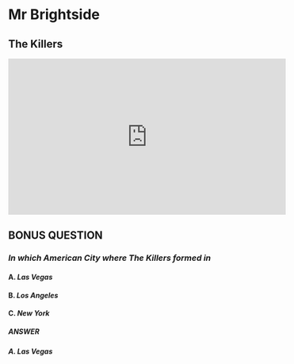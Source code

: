# Mr Brightside
## The Killers

<iframe width="560" height="315" src="https://www.youtube-nocookie.com/embed/l7MaKmKJqoc?si=yPgkwTIxMgguXi8h" title="YouTube video player" frameborder="0" allow="accelerometer; autoplay; clipboard-write; encrypted-media; gyroscope; picture-in-picture; web-share" allowfullscreen></iframe>

## BONUS QUESTION
### *In which American City where The Killers formed in*
#### A. *Las Vegas*
#### B. *Los Angeles*
#### C. *New York*
##### **ANSWER**
##### A. *Las Vegas*